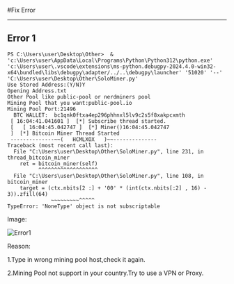 #Fix Error

---
Error 1
---
```
PS C:\Users\user\Desktop\Other>  & 'c:\Users\user\AppData\Local\Programs\Python\Python312\python.exe' 'c:\Users\user\.vscode\extensions\ms-python.debugpy-2024.4.0-win32-x64\bundled\libs\debugpy\adapter/../..\debugpy\launcher' '51020' '--' 'C:\Users\user\Desktop\Other\SoloMiner.py'
Use Stored Address:(Y/N)Y
Opening Address.txt
Other Pool like public-pool or nerdminers pool
Mining Pool that you want:public-pool.io
Mining Pool Port:21496
  BTC WALLET:  bc1qnk0ftxa4ep296phhnxl5lv9c2s5f8xakpcxmth 
 [ 16:04:41.041601 ]  [*] Subscribe thread started.
 [   [ 16:04:45.042747 ]  [*] Miner()16:04:45.042747
 ]  [*] Bitcoin Miner Thread Started
 --------------~~(   HCMLXOX   )~~--------------
Traceback (most recent call last):
  File "C:\Users\user\Desktop\Other\SoloMiner.py", line 231, in thread_bitcoin_miner
    ret = bitcoin_miner(self)
          ^^^^^^^^^^^^^^^^^^^
  File "C:\Users\user\Desktop\Other\SoloMiner.py", line 108, in bitcoin_miner
    target = (ctx.nbits[2 :] + '00' * (int(ctx.nbits[:2] , 16) - 3)).zfill(64)
              ~~~~~~~~~^^^^^
TypeError: 'NoneType' object is not subscriptable
```
Image:

![Error1](https://github.com/HugoXOX3/PythonMiner/blob/main/Image/Error1.png)

Reason:

1.Type in wrong mining pool host,check it again.

2.Mining Pool not support in your country.Try to use a VPN or Proxy.


